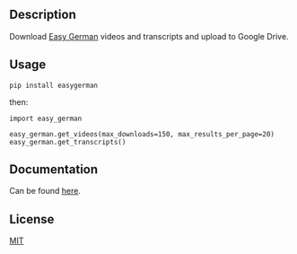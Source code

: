 ## Description

Download [Easy German]("http://easygerman.org/"") videos and transcripts and upload to Google Drive.

## Usage

```
pip install easygerman
```

then:

```
import easy_german

easy_german.get_videos(max_downloads=150, max_results_per_page=20)
easy_german.get_transcripts()
```

## Documentation

Can be found [here]("https://family-guy.github.io/easy-german/").

## License

[MIT]("http://opensource.org/licenses/MIT")
